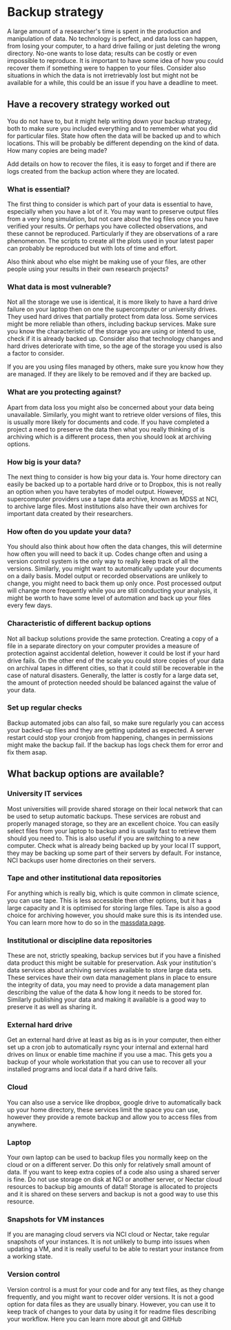 # Backup strategy

A large amount of a researcher's time is spent in the production and manipulation of data. No technology is perfect, and data loss can happen, from losing your computer, to a hard drive failing or just deleting the wrong directory. No-one wants to lose data; results can be costly or even impossible to reproduce. It is important to have some idea of how you could recover them if something were to happen to your files. Consider also situations in which the data is not irretrievably lost but might not be available for a while, this could be an issue if you have a deadline to meet.

## Have a recovery strategy worked out
You do not have to, but it might help writing down your backup strategy, both to make sure you included everything and to remember what you did for particular files. State how often the data will be backed up and to which locations. This will be probably be different depending on the kind of data. How many copies are being made?

Add details on how to recover the files, it is easy to forget and if there are logs created from the backup action where they are located.

### What is essential?
The first thing to consider is which part of your data is essential to have, especially when you have a lot of it. You may want to preserve output files from a very long simulation, but not care about the log files once you have verified your results. Or perhaps you have collected observations, and these cannot be reproduced. Particularly if they are observations of a rare phenomenon. The scripts to create all the plots used in your latest paper can probably be reproduced but with lots of time and effort. 

Also think about who else might be making use of your files, are other people using your results in their own research projects?

### What data is most vulnerable?
Not all the storage we use is identical, it is more likely to have a hard drive failure on your laptop then on one the supercomputer or university drives. They used hard drives that partially protect from data loss. Some services might be more reliable than others, including backup services. Make sure you know the characteristic of the storage you are using or intend to use, check if it is already backed up. Consider also that technology changes and hard drives deteriorate with time, so the age of the storage you used is also a factor to consider.

If you are you using files managed by others, make sure you know how they are managed. If they are likely to be removed and if they are backed up.

### What are you protecting against?
Apart from data loss you might also be concerned about your data being unavailable. Similarly, you might want to retrieve older versions of files, this is usually more likely for documents and code. If you have completed a project a need to preserve the data then what you really thinking of is archiving which is a different process, then you should look at archiving options. 

### How big is your data?
The next thing to consider is how big your data is. Your home directory can easily be backed up to a portable hard drive or to Dropbox, this is not really an option when you have terabytes of model output. However, supercomputer providers use a tape data archive, known as MDSS at NCI, to archive large files. Most institutions also have their own archives for important data created by their researchers. 

### How often do you update your data?
You should also think about how often the data changes, this will determine how often you will need to back it up. Codes change often and using a version control system is the only way to really keep track of all the versions. Similarly, you might want to automatically update your documents on a daily basis. Model output or recorded observations are unlikely to change, you might need to back them up only once. Post processed output will change more frequently while you are still conducting your analysis, it might be worth to have some level of automation and back up your files every few days.

### Characteristic of different backup options
Not all backup solutions provide the same protection. Creating a copy of a file in a separate directory on your computer provides a measure of protection against accidental deletion, however it could be lost if your hard drive fails. On the other end of the scale you could store copies of your data on archival tapes in different cities, so that it could still be recoverable in the case of natural disasters. Generally, the latter is costly for a large data set, the amount of protection needed should be balanced against the value of your data.

### Set up regular checks
Backup automated jobs can also fail, so make sure regularly you can access your backed-up files and they are getting updated as expected. A server restart could stop your cronjob from happening, changes in permissions might make the backup fail. If the backup has logs check them for error and fix them asap.

## What backup options are available?

### University IT services

Most universities will provide shared storage on their local network that can be used to setup automatic backups. These services are robust and properly managed storage, so they are an excellent choice. You can easily select files from your laptop to backup and is usually fast to retrieve them should you need to. This is also useful if you are switching to a new computer. Check what is already being backed up by your local IT support, they may be backing up some part of their servers by default. For instance, NCI backups user home directories on their servers.

### Tape and other institutional data repositories

For anything which is really big, which is quite common in climate science, you can use tape. This is less accessible then other options, but it has a large capacity and it is optimised for storing large files. Tape is also a good choice for archiving however, you should make sure this is its intended use. You can learn more how to do so in the [massdata page](massdata.md).

### Institutional or discipline data repositories

These are not, strictly speaking, backup services but if you have a finished data product this might be suitable for preservation. Ask your institution's data services about archiving services available to store large data sets. These services have their own data management plans in place to ensure the integrity of data, you may need to provide a data management plan describing the value of the data & how long it needs to be stored for. Similarly publishing your data and making it available is a good way to preserve it as well as sharing it.

### External hard drive

Get an external hard drive at least as big as is in your computer, then either set up a cron job to automatically rsync your internal and external hard drives on linux or enable time machine if you use a mac. This gets you a backup of your whole workstation that you can use to recover all your installed programs and local data if a hard drive fails.

### Cloud

You can also use a service like dropbox, google drive to automatically back up your home directory, these services limit the space you can use, however they provide a remote backup and allow you to access files from anywhere.

### Laptop

Your own laptop can be used to backup files you normally keep on the cloud or on a different server. Do this only for relatively small amount of data. If you want to keep extra copies of a code also using a shared server is fine. Do not use storage on disk at NCI or another server, or Nectar cloud resources to backup big amounts of data!! Storage is allocated to projects and it is shared on these servers and backup is not a good way to use this resource. 

### Snapshots for VM instances

If you are managing cloud servers via NCI cloud or Nectar, take regular snapshots of your instances. It is not unlikely to bump into issues when updating a VM, and it is really useful to be able to restart your instance from a working state.

### Version control

Version control is a must for your code and for any text files, as they change frequently, and you might want to recover older versions. It is not a good option for data files as they are usually binary. However, you can use it to keep track of changes to your data by using it for readme files describing your workflow. Here you can learn more about git and GitHub 


